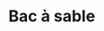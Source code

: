 # Bac à sable

<!-- {{IDE()}}
{{IDE()}} -->

<!-- <div class = "can_wrapper">
<canvas id ="tracer" width="500" height="300"></canvas>
<canvas id="pointer" width="500" height="300"></canvas>
</div> -->

<script type="text/javascript">
// // jQuery cross domain ajax
// $.get("http://www.example.org/ajax.php").done(function (data) {
//     console.log(data);
// });

// // using XMLHttpRequest
// var xhr = new XMLHttpRequest();
// xhr.open("GET", "http://www.example.org/ajax.php", true);
// xhr.onload = function () {
//     console.log(xhr.responseText);
// };
// xhr.send();

// using the Fetch API
const myInit = {
  method: 'GET',
  mode: 'no-cors',
  cache: 'default',
};

fetch("https://gitlab.com/bouillotvincent/tests-avec-mkdocs/-/blob/main/main.py", myInit)
    .then(function(response) {
        return response.blob();
    })
    .then(function(myBlob) {
    const objectURL = URL.createObjectURL(myBlob);
    console.log(objectURL);
    });
</script>